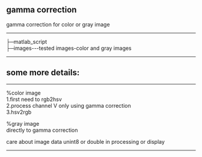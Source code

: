 ## gamma correction
 gamma correction for color or gray image
 
*** 
├─matlab_script  
├─images---tested images-color and gray images   
***

## **some more details:**

***
%color image  
1.first need to rgb2hsv  
2.process channel V only using gamma correction  
3.hsv2rgb  
  
%gray image  
directly to gamma correction  

care about image data unint8 or double in processing or display  

***
